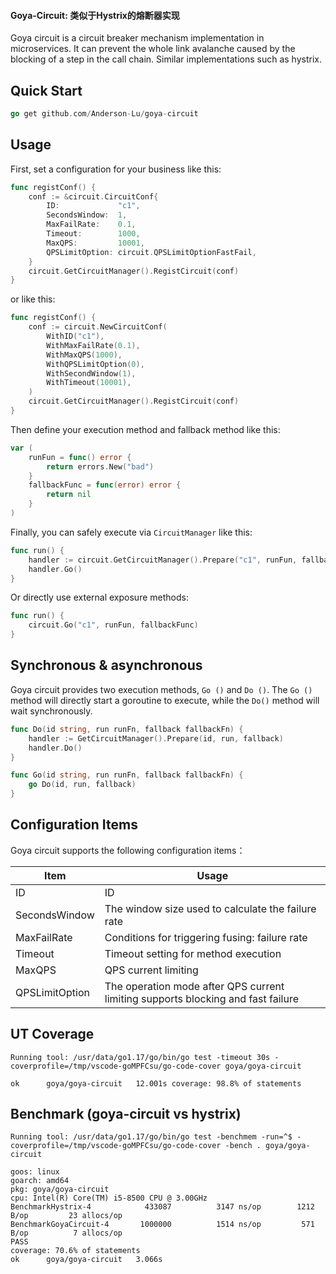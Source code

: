 #### Goya-Circuit: 类似于Hystrix的熔断器实现

Goya circuit is a circuit breaker mechanism implementation in microservices. It can prevent the whole link avalanche caused by the blocking of a step in the call chain. Similar implementations such as hystrix.

## Quick Start

```go
go get github.com/Anderson-Lu/goya-circuit
```

## Usage

First, set a configuration for your business like this:

```go
func registConf() {
    conf := &circuit.CircuitConf{
		ID:             "c1",
		SecondsWindow:  1,
		MaxFailRate:    0.1,
		Timeout:        1000,
		MaxQPS:         10001,
		QPSLimitOption: circuit.QPSLimitOptionFastFail,
	}
	circuit.GetCircuitManager().RegistCircuit(conf)
}
```

or like this:

```go
func registConf() {
	conf := circuit.NewCircuitConf(
		WithID("c1"),
		WithMaxFailRate(0.1),
		WithMaxQPS(1000),
		WithQPSLimitOption(0),
		WithSecondWindow(1),
		WithTimeout(10001),
	)
	circuit.GetCircuitManager().RegistCircuit(conf)
}
```


Then define your execution method and fallback method like this:

```go
var (
    runFun = func() error {
		return errors.New("bad")
	}
    fallbackFunc = func(error) error {		
		return nil
	}
)
```

Finally, you can safely execute via `CircuitManager` like this:

```go
func run() {
    handler := circuit.GetCircuitManager().Prepare("c1", runFun, fallbackFunc)
    handler.Go()
}
```

Or directly use external exposure methods:

```go
func run() {
    circuit.Go("c1", runFun, fallbackFunc)
}
```

## Synchronous & asynchronous

Goya circuit provides two execution methods, `Go ()` and `Do ()`. The `Go ()` method will directly start a goroutine to execute, while the `Do()` method will wait synchronously.

```go
func Do(id string, run runFn, fallback fallbackFn) {
	handler := GetCircuitManager().Prepare(id, run, fallback)
	handler.Do()
}

func Go(id string, run runFn, fallback fallbackFn) {
	go Do(id, run, fallback)
}
```

## Configuration Items

Goya circuit supports the following configuration items：

| Item           | Usage                                                        |
| -------------- | ------------------------------------------------------------ |
| ID             | ID                                                           |
| SecondsWindow  | The window size used to calculate the failure rate           |
| MaxFailRate    | Conditions for triggering fusing: failure rate               |
| Timeout        | Timeout setting for method execution                         |
| MaxQPS         | QPS current limiting                                         |
| QPSLimitOption | The operation mode after QPS current limiting supports blocking and fast failure |

## UT Coverage

```shell
Running tool: /usr/data/go1.17/go/bin/go test -timeout 30s -coverprofile=/tmp/vscode-goMPFCsu/go-code-cover goya/goya-circuit

ok  	goya/goya-circuit	12.001s	coverage: 98.8% of statements
```

## Benchmark (goya-circuit vs hystrix)

```shell
Running tool: /usr/data/go1.17/go/bin/go test -benchmem -run=^$ -coverprofile=/tmp/vscode-goMPFCsu/go-code-cover -bench . goya/goya-circuit

goos: linux
goarch: amd64
pkg: goya/goya-circuit
cpu: Intel(R) Core(TM) i5-8500 CPU @ 3.00GHz
BenchmarkHystrix-4       	  433087	      3147 ns/op	    1212 B/op	      23 allocs/op
BenchmarkGoyaCircuit-4   	 1000000	      1514 ns/op	     571 B/op	       7 allocs/op
PASS
coverage: 70.6% of statements
ok  	goya/goya-circuit	3.066s
```

